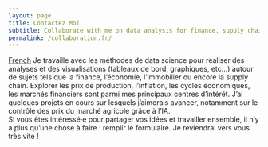 ```yaml
---
layout: page
title: Contactez Moi
subtitle: Collaborate with me on data analysis for finance, supply chain or real estate
permalink: /collaboration.fr/
---
```

<html lang="fr">
  <a href="" hreflang="fr">French</a>
Je travaille avec les méthodes de data science pour réaliser des analyses et des visualisations (tableaux de bord, graphiques, etc…) autour de sujets tels que la finance, l’économie, l’immobilier ou encore la supply chain. Explorer les prix de production, l’inflation, les cycles économiques, les marchés financiers sont parmi mes principaux centres d’intérêt.  J’ai quelques projets en cours sur lesquels j’aimerais avancer, notamment sur le contrôle des prix du marché agricole grâce à l’IA.
<br />
Si vous êtes  intéressé·e pour partager vos idées et travailler ensemble, il n’y a plus qu’une chose à faire : remplir le formulaire. Je reviendrai vers vous très vite !
</html>
